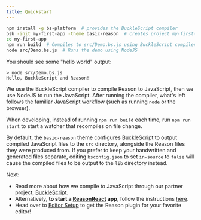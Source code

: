 ```yaml
---
title: Quickstart
---
```


```sh
npm install -g bs-platform  # provides the BuckleScript compiler
bsb -init my-first-app -theme basic-reason  # creates project my-first-app/
cd my-first-app
npm run build  # Compiles to src/Demo.bs.js using BuckleScript compiler
node src/Demo.bs.js  # Runs the demo using NodeJS
```

You should see some "hello world" output:

```console
> node src/Demo.bs.js
Hello, BuckleScript and Reason!
```

We use the BuckleScript compiler to compile Reason to JavaScript, then we use NodeJS to run the JavaScript. After running the compiler, what's left follows the familiar JavaScript workflow (such as running `node` or the browser).

When developing, instead of running `npm run build` each time, run `npm run start` to start a watcher that recompiles on file change.

By default, the `basic-reason` theme configures BuckleScript to output compiled JavaScript files to the `src` directory, alongside the Reason files they were produced from. If you prefer to keep your handwritten and generated files separate, editing `bsconfig.json` to set `in-source` to `false` will cause the compiled files to be output to the `lib` directory instead.

Next:

- Read more about how we compile to JavaScript through our partner project, [BuckleScript](https://bucklescript.github.io).
- Alternatively, **to start a [ReasonReact](https://reasonml.github.io/reason-react/docs/en/installation.html) app**, follow the instructions [here](https://reasonml.github.io/reason-react/docs/en/installation).
- Head over to [Editor Setup](editor-plugins.md) to get the Reason plugin for your favorite editor!
